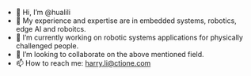 - 👋 Hi, I’m @hualili
- 👀 My experience and expertise are in embedded systems, robotics, edge AI and roboitcs. 
- 🌱 I’m currently working on robotic systems applications for physically challenged people.
- 💞️ I’m looking to collaborate on the above mentioned field. 
- 📫 How to reach me: harry.li@ctione.com

<!---
hualili/hualili is a ✨ special ✨ repository because its `README.md` (this file) appears on your GitHub profile.
You can click the Preview link to take a look at your changes.
--->
